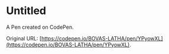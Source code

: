 # Untitled

A Pen created on CodePen.

Original URL: [https://codepen.io/BOVAS-LATHA/pen/YPyowXL](https://codepen.io/BOVAS-LATHA/pen/YPyowXL).

